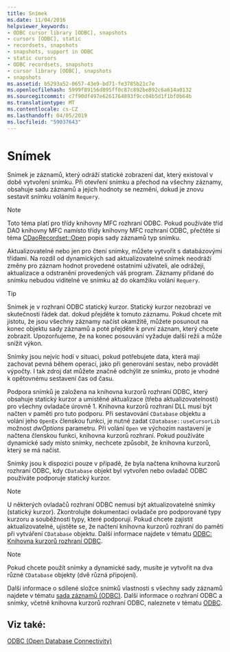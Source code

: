 ```yaml
---
title: Snímek
ms.date: 11/04/2016
helpviewer_keywords:
- ODBC cursor library [ODBC], snapshots
- cursors [ODBC], static
- recordsets, snapshots
- snapshots, support in ODBC
- static cursors
- ODBC recordsets, snapshots
- cursor library [ODBC], snapshots
- snapshots
ms.assetid: b5293a52-0657-43e9-bd71-fe3785b21c7e
ms.openlocfilehash: 5999f89156d895ff0c87c892be892c6a614a0132
ms.sourcegitcommit: c7f90df497e6261764893f9cc04b5d1f1bf0b64b
ms.translationtype: MT
ms.contentlocale: cs-CZ
ms.lasthandoff: 04/05/2019
ms.locfileid: "59037643"
---
```

# <a name="snapshot"></a>Snímek

Snímek je záznamů, který odráží statické zobrazení dat, který existoval v době vytvoření snímku. Při otevření snímku a přechod na všechny záznamy, obsahuje sadu záznamů a jejich hodnoty se nezmění, dokud je znovu sestavit snímku voláním `Requery`.

> [!NOTE]
>  Toto téma platí pro třídy knihovny MFC rozhraní ODBC. Pokud používáte tříd DAO knihovny MFC namísto třídy knihovny MFC rozhraní ODBC, přečtěte si téma [CDaoRecordset::Open](../../mfc/reference/cdaorecordset-class.md#open) popis sady záznamů typ snímku.

Aktualizovatelné nebo jen pro čtení snímky, můžete vytvořit s databázovými třídami. Na rozdíl od dynamických sad aktualizovatelné snímek neodráží změny pro záznam hodnot provedené ostatními uživateli, ale odrážejí, aktualizace a odstranění provedených váš program. Záznamy přidané do snímku nebudou viditelné ve snímku až do okamžiku volání `Requery`.

> [!TIP]
>  Snímek je v rozhraní ODBC statický kurzor. Statický kurzor nezobrazí ve skutečnosti řádek dat. dokud přejděte k tomuto záznamu. Pokud chcete mít jistotu, že jsou všechny záznamy načíst okamžitě, můžete posunout na konec objektu sady záznamů a poté přejděte k první záznam, který chcete zobrazit. Upozorňujeme, že na konec posouvání vyžaduje další režii a může snížit výkon.

Snímky jsou nejvíc hodí v situaci, pokud potřebujete data, která mají zachovat pevná během operací, jako při generování sestav, nebo provádět výpočty. I tak zdroj dat můžete značně odchýlit ze snímku, proto je vhodné k opětovnému sestavení čas od času.

Podpora snímků je založena na knihovna kurzorů rozhraní ODBC, který obsahuje statický kurzor a umístěné aktualizace (třeba aktualizovatelnosti) pro všechny ovladače úrovně 1. Knihovna kurzorů rozhraní DLL musí být načten v paměti pro tuto podporu. Při sestavování `CDatabase` objektu a volání jeho `OpenEx` členskou funkci, je nutné zadat `CDatabase::useCursorLib` možnost *dwOptions* parametru. Při volání `Open` ve výchozím nastavení je načtena členskou funkci, knihovna kurzorů rozhraní. Pokud používáte dynamické sady místo snímky, nechcete způsobit, že knihovna kurzorů, který se má načíst.

Snímky jsou k dispozici pouze v případě, že byla načtena knihovna kurzorů rozhraní ODBC, kdy `CDatabase` objekt byl vytvořen nebo ovladač ODBC používáte podporuje statický kurzor.

> [!NOTE]
>  U některých ovladačů rozhraní ODBC nemusí být aktualizovatelné snímky (statický kurzor). Zkontrolujte dokumentaci ovladače pro podporované typy kurzoru a souběžnosti typy, které podporují. Pokud chcete zajistit aktualizovatelné, ujistěte se, že načtení knihovna kurzorů rozhraní do paměti při vytváření `CDatabase` objektu. Další informace najdete v tématu [ODBC: Knihovna kurzorů rozhraní ODBC](../../data/odbc/odbc-the-odbc-cursor-library.md).

> [!NOTE]
>  Pokud chcete použít snímky a dynamické sady, musíte je vytvořit na dva různé `CDatabase` objekty (dvě různá připojení).

Další informace o sdílené složce snímků vlastnosti s všechny sady záznamů najdete v tématu [sada záznamů (ODBC)](../../data/odbc/recordset-odbc.md). Další informace o rozhraní ODBC a snímky, včetně knihovna kurzorů rozhraní ODBC, naleznete v tématu [ODBC](../../data/odbc/odbc-basics.md).

## <a name="see-also"></a>Viz také:

[ODBC (Open Database Connectivity)](../../data/odbc/open-database-connectivity-odbc.md)